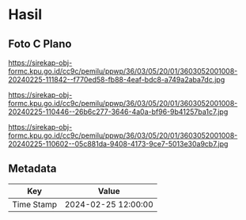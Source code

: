 # Hasil

## Foto C Plano

https://sirekap-obj-formc.kpu.go.id/cc9c/pemilu/ppwp/36/03/05/20/01/3603052001008-20240225-111842--f770ed58-fb88-4eaf-bdc8-a749a2aba7dc.jpg

https://sirekap-obj-formc.kpu.go.id/cc9c/pemilu/ppwp/36/03/05/20/01/3603052001008-20240225-110446--26b6c277-3646-4a0a-bf96-9b41257ba1c7.jpg

https://sirekap-obj-formc.kpu.go.id/cc9c/pemilu/ppwp/36/03/05/20/01/3603052001008-20240225-110602--05c881da-9408-4173-9ce7-5013e30a9cb7.jpg


## Metadata

| Key        | Value               |
| ---------- | ------------------- |
| Time Stamp | 2024-02-25 12:00:00 |



